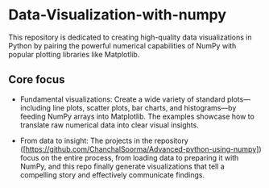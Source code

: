 # Data-Visualization-with-numpy

This repository is dedicated to creating high-quality data visualizations in Python by pairing the powerful numerical capabilities of NumPy with popular plotting libraries like Matplotlib.

## Core focus

- Fundamental visualizations: Create a wide variety of standard plots—including line plots, scatter plots, bar charts, and histograms—by feeding NumPy arrays into Matplotlib. The examples showcase how to translate raw numerical data into clear visual insights.
  
- From data to insight: The projects in the repository ([https://github.com/ChanchalSoorma/Advanced-python-using-numpy]) focus on the entire process, from loading data to preparing it with NumPy, and this repo finally generate visualizations that tell a compelling story and effectively communicate findings.
